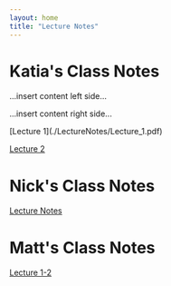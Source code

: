 ```yaml
---
layout: home
title: "Lecture Notes"
---
```


# Katia's Class Notes
<div class="grid">
    <div class="col-1-2">
       <div class="content">
           <p>...insert content left side...</p>
       </div>
    </div>
    <div class="col-1-2">
       <div class="content">
           <p>...insert content right side...</p>
       </div>
    </div>
</div>
[Lecture 1](./LectureNotes/Lecture_1.pdf)

[Lecture 2](./LectureNotes/Lecture_2.pdf)



# Nick's Class Notes

[Lecture Notes](./LectureNotes/ES128.pdf)


# Matt's Class Notes

[Lecture 1-2](./LectureNotes/MLecture_1-2.pdf)
